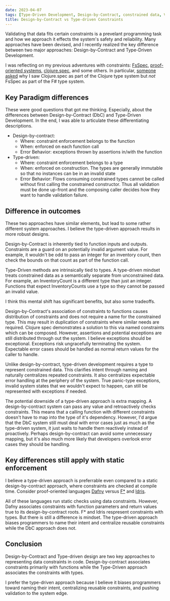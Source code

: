 ```yaml
---
date: 2023-04-07
tags: [Type-Driven Development, Design-by-Contract, constrained data, Validation, FsSpec]
title: Design-by-Contract vs Type-driven Constraints 
---
```


Validating that data fits certain constraints is a prevelant programming task and how we approach it effects the system's safety and reliability. Many approaches have been devised, and I recently realized the key difference between two major approaches: Design-by-Contract and Type-Driven Development.
<!--more-->

I was reflecting on my previous adventures with constraints: [FsSpec](https://github.com/farlee2121/FsSpec), [proof-oriented systems](../posts/2022-07-22-Proof-Oriented-Programming.md), [clojure.spec](../posts/2022-08-05-Clojure-spec-dependent.md), and some others.
In particular, [someone asked](https://github.com/farlee2121/FsSpec/issues/1#issuecomment-1189127034) why I saw Clojure.spec as part of the Clojure type system but *not* FsSpec as part of the F# type system.

## Key Paradigm differences

These were good questions that got me thinking. Especially, about the differences between Design-by-Contract (DbC) and Type-Driven Development. 
In the end, I was able to articulate these differentiating descriptions.

- Design-by-contract: 
  - Where: constraint enforcement belongs to the function
  - When: enforced on each function call
  - Error Behavior: exceptions thrown by assertions in/with the function 
- Type-driven: 
  - Where: constraint enforcement belongs to a type
  - When: enforced on construction. The types are generally immutable so that no instances can be in an invalid state
  - Error Behavior: Flows consuming constrained types cannot be called without first calling the constrained constructor. Thus all validation must be done up-front and the composing caller decides how they want to handle validation failure.

## Difference in outcomes

These two approaches have similar elements, but lead to some rather different system approaches. I believe the type-driven approach results in more robust designs.

Design-by-Contract is inherently tied to function inputs and outputs. Constraints are a guard on an potentially invalid argument value. For example, it wouldn't be odd to pass an integer for an inventory count, then check the bounds on that count as part of the function call.

Type-Driven methods are intrinsically tied to types. A type-driven mindset treats constrained data as a semantically separate from unconstrained data. For example, an InventoryCount is a different type than just an integer. Functions that expect InventoryCounts use a type so they cannot be passed an invalid value.

I think this mental shift has significant benefits, but also some tradeoffs.

Design-by-Contract's association of constraints to functions causes distribution of constraints and does not require a name for the constrained type. This may result in duplication of constraints where similar needs are required. Clojure spec demonstrates a solution to this via named constraints which can be composed. However, assertions and potential exceptions are still distributed through out the system. I believe exceptions should be exceptional. Exceptions risk ungracefully terminating the system. Expectable error cases should be handled as normal return values for the caller to handle. 

Unlike design-by-contract, type-driven development requires a type to represent constrained data. This clarifies intent through naming and naturally centralizes repeated constraints. It also centralizes expectable error handling at the periphery of the system. True panic-type exceptions, invalid system states that we wouldn't expect to happen, can still be represented with exceptions if needed.

The potential downside of a type-driven approach is extra mapping. A design-by-contract system can pass any value and retroactively checks constraints. This means that a calling function with different constraints doesn't have to map into the type of it's dependency. However, I'd argue that the DbC system still must deal with error cases just as much as the type-driven system, it just waits to handle them reactively instead of proactively. Perhaps design-by-contract can avoid some unnecessary mapping, but it's also much more likely that developers overlook error cases they should be handling.

## Key differences still apply with static enforcement 

I believe a type-driven approach is preferrable even compared to a static design-by-contract approach, where constraints are checked at compile time.
Consider proof-oriented languages [Dafny](https://dafny.org/) versus [F*](https://www.fstar-lang.org/) and [Idris](https://www.idris-lang.org/). 

All of these languages run static checks using data constraints. However, Dafny associates constraints with function parameters and return values true to its design-by-contract roots. F* and Idris respresent constraints with types. But there is still a difference is mindset. The type-driven approach biases programmers to name their intent and centralize reusable constraints while the DbC approach does not.


## Conclusion

Design-by-Contract and Type-driven design are two key approaches to representing data constraints in code. Design-by-contract associates constraints primarily with functions while the Type-Driven approach associates the constraints with types.

I prefer the type-driven approach because I believe it biases programmers toward naming their intent, centralizing reusable constraints, and pushing validation to the system edge.

<!-- 
- Eiffel is dynamic
- dafny is static, but still function-owned which is true to it's DbC roots
- clojure spec is dynamic & either or
- F* and Idris are more type-driven
-->